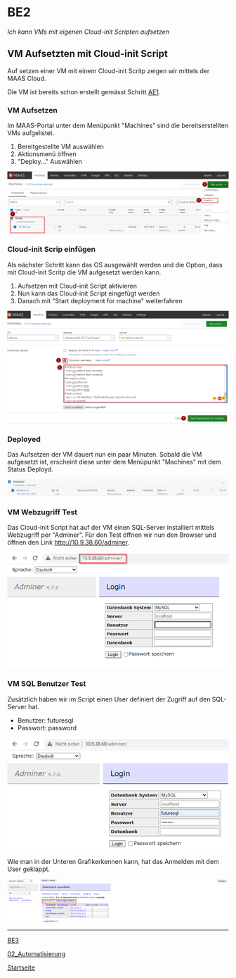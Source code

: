 # BE2
*Ich kann VMs mit eigenen Cloud-init Scripten aufsetzen*

## VM Aufsetzten mit Cloud-init Script

Auf setzen einer VM mit einem Cloud-init Scritp zeigen wir mittels der MAAS Cloud.

Die VM ist bereits schon erstellt gemässt Schritt [AE1](https://github.com/ask-yo-girl-about-me/Project-Future/blob/main/01_Grundlage/AE1.md).

### VM Aufsetzen

Im MAAS-Portal unter dem Menüpunkt "Machines" sind die bereitserstellten VMs aufgelistet.

1. Bereitgestellte VM auswählen
2. Aktionsmenü öffnen
3. "Deploy..." Auswählen

![BE2_1](../00_Allgemein/images/02_Automatisierung/BE2/BE2_1.png)

### Cloud-init Scrip einfügen

Als nächster Schritt kann das OS ausgewählt werden und die Option, dass mit Cloud-init Scritp die VM aufgesetzt werden kann.

1. Aufsetzen mit Cloud-init Script aktivieren
2. Nun kann das Cloud-init Script eingefügt werden
3. Danach mit "Start deployment for machine" weiterfahren

![BE2_2](../00_Allgemein/images/02_Automatisierung/BE2/BE2_2.png)

### Deployed

Das Aufsetzen der VM dauert nun ein paar Minuten. Sobald die VM aufgesetzt ist, erscheint diese unter dem Menüpunkt "Machines" mit dem Status Deployd.

![BE2_3](../00_Allgemein/images/02_Automatisierung/BE2/BE2_3.png)

### VM Webzugriff Test

Das Cloud-init Script hat auf der VM einen SQL-Server installiert mittels Webzugriff per "Adminer".
Für den Test öffnen wir nun den Browser und öffnen den Link http://10.9.38.60/adminer.

![BE2_4](../00_Allgemein/images/02_Automatisierung/BE2/BE2_4.png)

### VM SQL Benutzer Test

Zusätzlich haben wir im Script einen User definiert der Zugriff auf den SQL-Server hat.

- Benutzer:   futuresql
- Passwort:   password

![BE2_4](../00_Allgemein/images/02_Automatisierung/BE2/BE2_5.png)

Wie man in der Unteren Grafikerkennen kann, hat das Anmelden mit dem User geklappt.

![BE2_4](../00_Allgemein/images/02_Automatisierung/BE2/BE2_6.png)

___

[BE3](https://github.com/ask-yo-girl-about-me/Project-Future/blob/main/02_Automatisierung/BE3.md)

[02_Automatisierung](../02_Automatisierung)

[Startseite](https://github.com/ask-yo-girl-about-me/Project-Future)
